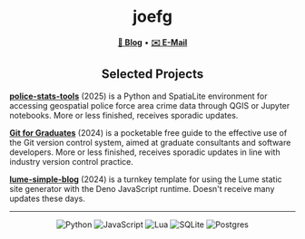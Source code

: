<h1 align="center">joefg</h1>

<div align="center">
<nav>
    <a href="https://joefg.github.io"><b>📝 Blog</b></a> &bull;
    <a href="mailto:mr.jfg@proton.me"><b>✉️ E-Mail</b></a>
</nav>
</div>

<h2 align="center">Selected Projects</h2>

[**police-stats-tools**](https://github.com/joefg/police-stats-tools) (2025)
is a Python and
SpatiaLite environment for accessing geospatial police force area crime data
through QGIS or Jupyter notebooks. More or less finished, receives sporadic
updates.

[**Git for Graduates**](https://git-for-graduates.pages.dev) (2024)
is a pocketable
free guide to the effective use of the Git version control system, aimed at
graduate consultants and software developers. More or less finished, receives
sporadic updates in line with industry version control practice.

[**lume-simple-blog**](https://github.com/joefg/lume-simple-blog) (2024)
is a turnkey template for using the Lume static site generator with the Deno
JavaScript runtime. Doesn't receive many updates these days.

---

<div align="center">

![Python](https://img.shields.io/badge/python-3670A0?style=for-the-badge&logo=python&logoColor=ffdd54)
![JavaScript](https://img.shields.io/badge/javascript-%23323330.svg?style=for-the-badge&logo=javascript&logoColor=%23F7DF1E)
![Lua](https://img.shields.io/badge/lua-%232C2D72.svg?style=for-the-badge&logo=lua&logoColor=white)
![SQLite](https://img.shields.io/badge/sqlite-%2307405e.svg?style=for-the-badge&logo=sqlite&logoColor=white)
![Postgres](https://img.shields.io/badge/postgres-%23316192.svg?style=for-the-badge&logo=postgresql&logoColor=white)

</div>
